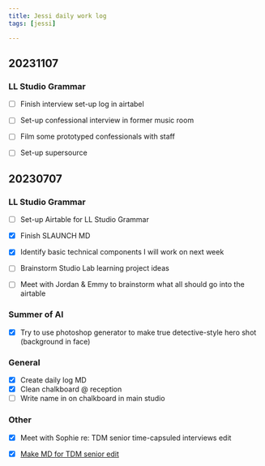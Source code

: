 ```yaml
---
title: Jessi daily work log
tags: [jessi]

---
```



## 20231107

### LL Studio Grammar

- [ ] Finish interview set-up log in airtabel
- [ ] Set-up confessional interview in former music room 
- [ ] Film some prototyped confessionals with staff
- [ ] Set-up supersource


## 20230707

### LL Studio Grammar

- [ ] Set-up Airtable for LL Studio Grammar
- [X] Finish SLAUNCH MD
- [X] Identify basic technical components I will work on next week
- [ ] Brainstorm Studio Lab learning project ideas
- [ ] Meet with Jordan & Emmy to brainstorm what all should go into the airtable


### Summer of AI

- [x] Try to use photoshop generator to make true detective-style hero shot (background in face)

### General

- [X] Create daily log MD
- [X] Clean chalkboard @ reception
- [ ] Write name in on chalkboard in main studio  

### Other

- [x] Meet with Sophie re: TDM senior time-capsuled interviews edit
- [x] [Make MD for TDM senior edit](https://hackmd.io/PUumQOPQRJGSfIJwl-i5Yw)



